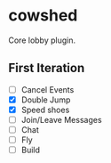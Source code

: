 # cowshed
Core lobby plugin.

## First Iteration

* [ ] Cancel Events
* [x] Double Jump
* [x] Speed shoes
* [ ] Join/Leave Messages
* [ ] Chat
* [ ] Fly
* [ ] Build
